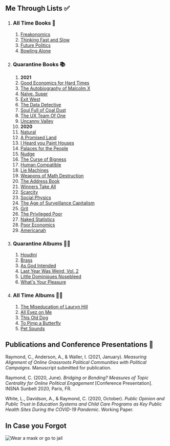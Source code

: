 ## Me Through Lists ✅
1. ### All Time Books 📖
   1. [Freakonomics](https://www.nytimes.com/2005/05/15/books/review/freakonomics-everything-he-always-wanted-to-know.html)
   2. [Thinking Fast and Slow](https://www.nytimes.com/2011/11/27/books/review/thinking-fast-and-slow-by-daniel-kahneman-book-review.html)
   3. [Future Politics](https://www.nytimes.com/2018/12/04/opinion/chatbots-ai-democracy-free-speech.html)
   4. [Bowling Alone](https://www.nytimes.com/2000/05/06/arts/lonely-bowlers-unite-mend-social-fabric-political-scientist-renews-his-alarm.html)
2. ### Quarantine Books 📚
   1. **2021**
   2. [Good Economics for Hard Times](https://www.nytimes.com/2019/10/26/opinion/sunday/duflo-banerjee-economic-incentives.html)
   3. [The Autobiography of Malcolm X](https://www.nytimes.com/1965/11/05/archives/an-eloquent-testament.html?searchResultPosition=1)
   4. [Naïve. Super](https://www.newyorker.com/books/page-turner/the-coming-of-age-tale-that-inspired-mayor-pete-to-learn-norwegian)
   5. [Exit West](https://www.nytimes.com/2017/02/27/books/review-exit-west-mohsin-hamid.html)
   6. [The Data Detective](https://www.wsj.com/articles/the-data-detective-review-broadly-informed-easily-misled-11611875753)
   7. [Soul Full of Coal Dust](https://www.nytimes.com/2020/08/18/books/review/soul-full-of-coal-dust-chris-hamby.html)
   8. [The UX Team Of One](https://uxbookreviews.com/2015/05/05/the-user-experience-team-of-one/)
   9. [Uncanny Valley](https://www.nytimes.com/2020/01/03/books/review/uncanny-valley-anna-wiener.html)
   10. **2020**
   11. [Natural](https://www.theguardian.com/books/2020/may/02/natural-by-alan-levinovitz-review-the-seductive-myth-of-natures-goodness)
   12. [A Promised Land](https://www.nytimes.com/2020/11/12/books/review/barack-obama-a-promised-land.html)
   13. [I Heard you Paint Houses](https://www.nytimes.com/2004/06/20/books/killing-him-softly.html)
   14. [Palaces for the People](https://www.nytimes.com/2018/09/14/books/review/palaces-for-the-people-eric-klinenberg.html)
   15. [Nudge](https://www.nytimes.com/2015/11/01/upshot/the-power-of-nudges-for-good-and-bad.html)
   16. [The Curse of Bigness](https://www.nytimes.com/2018/12/12/books/review-curse-of-bigness-antitrust-law-tim-wu.html)
   17. [Human Compatible](https://www.nytimes.com/2019/10/31/opinion/superintelligent-artificial-intelligence.html)
   18. [Lie Machines](https://yalebooks.co.uk/display.asp?k=9780300250206)
   19. [Weapons of Math Destruction](https://www.nytimes.com/2016/10/09/books/review/weapons-of-math-destruction-cathy-oneil-and-more.html)
   20. [The Address Book](https://www.nytimes.com/2020/04/14/books/review/deirdre-mask-the-address-book.html)
   21. [Winners Take All](https://www.nytimes.com/2018/08/20/books/review/winners-take-all-anand-giridharadas.html)
   22. [Scarcity](https://www.theguardian.com/books/2013/sep/07/scarcity-sendhil-mullainathan-shafir-review)
   23. [Social Physics](https://www.technologyreview.com/2014/03/04/173783/social-physics/)
   24. [The Age of Surveillance Capitalism](https://www.nytimes.com/2019/01/16/books/review-age-of-surveillance-capitalism-shoshana-zuboff.html)
   25. [Grit](https://www.newyorker.com/culture/culture-desk/the-limits-of-grit)
   26. [The Privileged Poor](https://www.newyorker.com/recommends/read/the-privileged-poor-a-refreshing-antidote-to-our-obsession-with-the-college-admissions-scandal)
   27. [Naked Statistics](https://www.nytimes.com/2013/01/29/science/naked-statistics-by-charles-wheelan-review.html)
   28. [Poor Economics](https://economics.mit.edu/faculty/eduflo/pooreconomics)
   29. [Americanah](https://www.nytimes.com/2013/06/09/books/review/americanah-by-chimamanda-ngozi-adichie.html)
3. ### Quarantine Albums 👨‍🎤
   1. [Houdini](http://www.deadendfollies.com/blog/classic-album-review-melvins-houdini)
   2. [Brass](https://pitchfork.com/reviews/albums/billy-woods-moor-mother-brass/)
   3. [As God Intended](https://pitchfork.com/reviews/albums/apollo-brown-che-noir-as-god-intended/)
   4. [Last Year Was Weird, Vol. 2](https://pitchfork.com/reviews/albums/tkay-maidza-last-year-was-weird-vol-2/)
   5. [Little Dominiques Nosebleed](https://pitchfork.com/reviews/albums/the-koreatown-oddity-little-dominiques-nosebleed/)
   6. [What's Your Pleasure](https://pitchfork.com/reviews/albums/jessie-ware-whats-your-pleasure/)
4. ### All Time Albums 💃🕺
   1. [The Miseducation of Lauryn Hill](https://pitchfork.com/reviews/albums/22035-the-miseducation-of-lauryn-hill/)
   2. [All Eyez on Me](https://pitchfork.com/reviews/albums/2pac-all-eyez-on-me/)
   3. [This Old Dog](https://pitchfork.com/reviews/albums/23125-this-old-dog/)
   4. [To Pimp a Butterfly](https://pitchfork.com/reviews/albums/20390-to-pimp-a-butterfly/)
   5. [Pet Sounds](https://pitchfork.com/reviews/albums/9371-pet-sounds-40th-anniversary/)

## Publications and Conference Presentations 📝

Raymond, C., Anderson, A., & Waller, I. (2021, January). *Measuring Alignment of Online Grassroots Political Communities with Political Campaigns*. Manuscript submitted for publication.

Raymond, C. (2020, June). *Bridging or Bonding? Measures of Topic Centrality for Online Political Engagement* [Conference Presentation]. INSNA Sunbelt 2020, Paris, FR.

White, L., Davidson, A., & Raymond, C. (2020, October). *Public Opinion and Public Trust in Education Systems and Child Care Programs as Key Public Health Sites During the COVID-19 Pandemic*. Working Paper.

## In Case you Forgot

![Wear a mask or go to jail](content/rl-for-traffic-flow/1918-spanish-flu.jpg)
